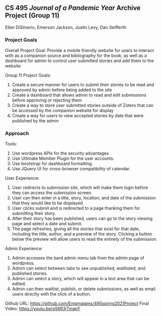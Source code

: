 ## CS 495 _Journal of a Pandemic Year_ Archive Project (Group 11)

Ellen DiSilverio, Emerson Jackson, Justin Levy, Dan Seifferth


### Project Goals

Overall Project Goal:
Provide a mobile friendly website for users to interact with as a companion source and bibliography for the book, as well as a dashboard for admin to control user submitted stories and add them to the website

Group 11 Project Goals:
 1. Create a secure manner for users to submit their stories to be read and approved by admin before being added to the site
 2. Create a dashboard that allows admin to read and edit submissions before approving or rejecting them
 3. Create a way to store user submitted stories outside of Zotero that can be accessed by the companion website for display
 4. Create a way for users to view accepted stories by date that were published by the admin
 
 
### Approach

Tools:
1. Use wordpress APIs for the security advantages
2. Use Ultimate Member Plugin for the user accounts.
3. Use bootstrap for dashboard formatting.
4. Use JQuery UI for cross-browser compatibility of calendar.

User Experience:
1. User redirects to submission site, which will make them login before they can access the submission screen.
2. User can then enter in a title, story, location, and date of the submission that they would like to be displayed.
3. User clicks submit and is redirected to a page thanking them for submitting their story.
4. After their story has been published, users can go to the story viewing page and select a date and submit.
5. The page refreshes, giving all the stories that exist for that date, including the title, author, and a preview of the story. Clicking a button below the preview will allow users to read the entirety of the submission.

Admin Experience:
1. Admin accesses the bard admin menu tab from the admin page of wordpress.
2. Admin can select between tabs to see unpublished, waitlisted, and published stories.
3. Admin can select a story, which will appear in a text area that can be edited.
4. Admin can then waitlist, publish, or delete submissions, as well as email users directly with the click of a button.

Github URL:
   https://github.com/Enigmajams/495spring2021Project
Final Video:
   https://youtu.be/g56R3jTmapY
